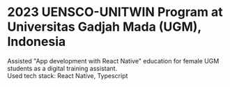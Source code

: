 # 2023 UENSCO-UNITWIN Program at Universitas Gadjah Mada (UGM), Indonesia

Assisted "App development with React Native" education for female UGM students as a digital training assistant.\
Used tech stack: React Native, Typescript
